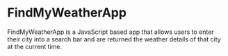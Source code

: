 # FindMyWeatherApp
FindMyWeatherApp is a JavaScript based app that allows users to enter their city into a search bar and are returned the weather details of that city at the current time.
